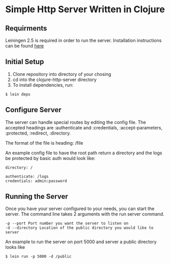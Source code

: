 # Simple Http Server Written in Clojure

## Requirments 
Leiningen 2.5 is required in order to run the server. Installation instructions can be found [here](http://leiningen.org/)

## Initial Setup
1. Clone repository into directory of your chosing
2. cd into the clojure-http-server directory
3. To install dependencies, run:
```
$ lein deps 
```
## Configure Server
The server can handle special routes by editing the config file. The accepted headings are :authenticate and :credentials, :accept-parameters, :protected, :redirect, :directory. 

The format of the file is heading: /file

An example config file to have the root path return a directory and the logs be protected by basic auth would look like:

```
directory: /

authenticate: /logs
credentials: admin:password
```

## Running the Server
Once you have your server configured to your needs, you can start the server. The command line takes 2 arguments with the run server command.
```
-p --port Port number you want the server to listen on
-d --directory Location of the public directory you would like to server
```
An example to run the server on port 5000 and server a public directory looks like

```
$ lein run -p 5000 -d /public
```
